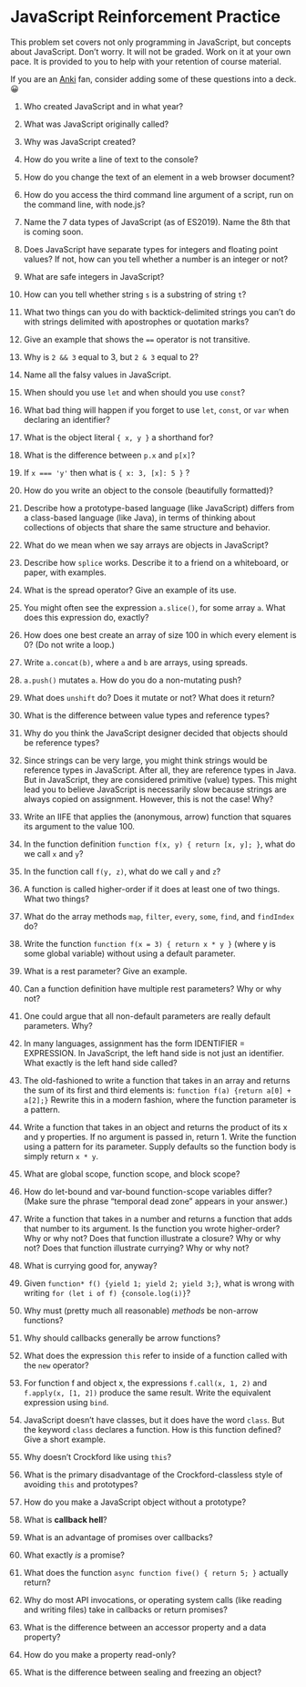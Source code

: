 # JavaScript Reinforcement Practice

This problem set covers not only programming in JavaScript, but concepts about JavaScript. Don’t worry. It will not be graded. Work on it at your own pace. It is provided to you to help with your retention of course material.

If you are an [Anki](https://apps.ankiweb.net/) fan, consider adding some of these questions into a deck. 😀

1. Who created JavaScript and in what year?

1. What was JavaScript originally called?

1. Why was JavaScript created?

1. How do you write a line of text to the console?

1. How do you change the text of an element in a web browser document?

1. How do you access the third command line argument of a script, run on the command line, with node.js?

1. Name the 7 data types of JavaScript (as of ES2019). Name the 8th that is coming soon.

1. Does JavaScript have separate types for integers and floating point values? If not, how can you tell whether a number is an integer or not?

1. What are safe integers in JavaScript?

1. How can you tell whether string `s` is a substring of string `t`?

1. What two things can you do with backtick-delimited strings you can’t do with strings delimited with apostrophes or quotation marks?

1. Give an example that shows the `==` operator is not transitive.

1. Why is `2 && 3` equal to 3, but `2 & 3` equal to 2?

1. Name all the falsy values in JavaScript.

1. When should you use `let` and when should you use `const`?

1. What bad thing will happen if you forget to use `let`, `const`, or `var` when declaring an identifier?

1. What is the object literal `{ x, y }` a shorthand for?

1. What is the difference between `p.x` and `p[x]`?

1. If `x === 'y'` then what is `{ x: 3, [x]: 5 }` ?

1. How do you write an object to the console (beautifully formatted)?

1. Describe how a prototype-based language (like JavaScript) differs from a class-based language (like Java), in terms of thinking about collections of objects that share the same structure and behavior.

1. What do we mean when we say arrays are objects in JavaScript?

1. Describe how `splice` works. Describe it to a friend on a whiteboard, or paper, with examples.

1. What is the spread operator? Give an example of its use.

1. You might often see the expression `a.slice()`, for some array `a`. What does this expression do, exactly?

1. How does one best create an array of size 100 in which every element is 0? (Do not write a loop.)

1. Write `a.concat(b)`, where `a` and `b` are arrays, using spreads.

1. `a.push()` mutates `a`. How do you do a non-mutating push?

1. What does `unshift` do? Does it mutate or not? What does it return?

1. What is the difference between value types and reference types?

1. Why do you think the JavaScript designer decided that objects should be reference types?

1. Since strings can be very large, you might think strings would be reference types in JavaScript. After all, they are reference types in Java. But in JavaScript, they are considered primitive (value) types. This might lead you to believe JavaScript is necessarily slow because strings are always copied on assignment. However, this is not the case! Why?

1. Write an IIFE that applies the (anonymous, arrow) function that squares its argument to the value 100.

1. In the function definition `function f(x, y) { return [x, y]; }`, what do we call `x` and `y`?

1. In the function call `f(y, z)`, what do we call `y` and `z`?

1. A function is called higher-order if it does at least one of two things. What two things?

1. What do the array methods `map`, `filter`, `every`, `some`, `find`, and `findIndex` do?

1. Write the function `function f(x = 3) { return x * y }` (where y is some global variable) without using a default parameter.

1. What is a rest parameter? Give an example.

1. Can a function definition have multiple rest parameters? Why or why not?

1. One could argue that all non-default parameters are really default parameters. Why?

1. In many languages, assignment has the form IDENTIFIER = EXPRESSION. In JavaScript, the left hand side is not just an identifier. What exactly is the left hand side called?

1. The old-fashioned to write a function that takes in an array and returns the sum of its first and third elements is: `function f(a) {return a[0] + a[2];}` Rewrite this in a modern fashion, where the function parameter is a pattern.

1. Write a function that takes in an object and returns the product of its x and y properties. If no argument is passed in, return 1. Write the function using a pattern for its parameter. Supply defaults so the function body is simply return `x * y`.

1. What are global scope, function scope, and block scope?

1. How do let-bound and var-bound function-scope variables differ? (Make sure the phrase “temporal dead zone” appears in your answer.)

1. Write a function that takes in a number and returns a function that adds that number to its argument. Is the function you wrote higher-order? Why or why not? Does that function illustrate a closure? Why or why not? Does that function illustrate currying? Why or why not?

1. What is currying good for, anyway?

1. Given `function* f() {yield 1; yield 2; yield 3;}`, what is wrong with writing `for (let i of f) {console.log(i)}`? 

1. Why must (pretty much all reasonable) _methods_ be non-arrow functions?

1. Why should callbacks generally be arrow functions?

1. What does the expression `this` refer to inside of a function called with the `new` operator?

1. For function f and object x, the expressions `f.call(x, 1, 2)` and `f.apply(x, [1, 2])` produce the same result. Write the equivalent expression using `bind`.

1. JavaScript doesn’t have classes, but it does have the word `class`. But the keyword `class` declares a function. How is this function defined? Give a short example.

1. Why doesn’t Crockford like using `this`?

1. What is the primary disadvantage of the Crockford-classless style of avoiding `this` and prototypes?

1. How do you make a JavaScript object without a prototype?

1. What is **callback hell**?

1. What is an advantage of promises over callbacks?

1. What exactly _is_ a promise?

1. What does the function `async function five() { return 5; }` actually return?

1. Why do most API invocations, or operating system calls (like reading and writing files) take in callbacks or return promises?

1. What is the difference between an accessor property and a data property?

1. How do you make a property read-only?

1. What is the difference between sealing and freezing an object?
